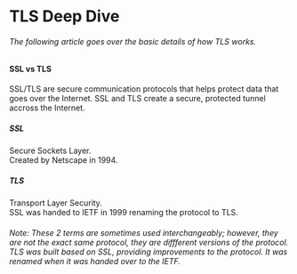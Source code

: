# TLS Deep Dive

###### The following article goes over the basic details of how TLS works.

#### SSL vs TLS

SSL/TLS are secure communication protocols that helps protect data that goes over the Internet. SSL and TLS create a secure, protected tunnel accross the Internet.

##### SSL

Secure Sockets Layer.  
Created by Netscape in 1994.

##### TLS

Transport Layer Security.  
SSL was handed to IETF in 1999 renaming the protocol to TLS.  

###### Note: These 2 terms are sometimes used interchangeably; however, they are not the exact same protocol, they are diffferent versions of the protocol. TLS was built based on SSL, providing improvements to the protocol. It was renamed when it was handed over to the IETF.